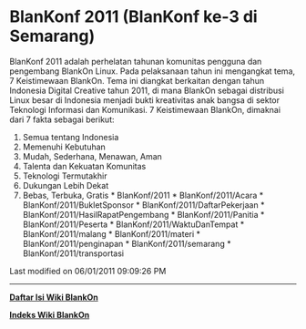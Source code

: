 # BlanKonf 2011 (BlanKonf ke-3 di Semarang)

BlanKonf 2011 adalah perhelatan tahunan komunitas pengguna dan pengembang
BlankOn Linux. Pada pelaksanaan tahun ini mengangkat tema, 7 Keistimewaan
BlankOn. Tema ini diangkat berkaitan dengan tahun Indonesia Digital Creative
tahun 2011, di mana BlankOn sebagai distribusi Linux besar di Indonesia menjadi
bukti kreativitas anak bangsa di sektor Teknologi Informasi dan Komunikasi.
7 Keistimewaan BlankOn, dimaknai dari 7 fakta sebagai berikut:

   1. Semua tentang Indonesia
   2. Memenuhi Kebutuhan
   3. Mudah, Sederhana, Menawan, Aman
   4. Talenta dan Kekuatan Komunitas
   5. Teknologi Termutakhir
   6. Dukungan Lebih Dekat
   7. Bebas, Terbuka, Gratis
    * BlanKonf/2011
    * BlanKonf/2011/Acara
    * BlanKonf/2011/BukletSponsor
    * BlanKonf/2011/DaftarPekerjaan
    * BlanKonf/2011/HasilRapatPengembang
    * BlanKonf/2011/Panitia
    * BlanKonf/2011/Peserta
    * BlanKonf/2011/WaktuDanTempat
    * BlanKonf/2011/malang
    * BlanKonf/2011/materi
    * BlanKonf/2011/penginapan
    * BlanKonf/2011/semarang
    * BlanKonf/2011/transportasi

Last modified on 06/01/2011 09:09:26 PM

---
[**Daftar Isi Wiki BlankOn**](/DaftarIsi/README.md)
 
[**Indeks Wiki BlankOn**](/Indeks.md)
